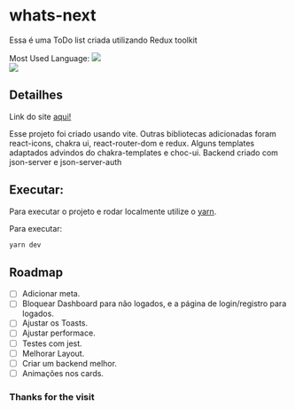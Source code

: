 # whats-next

Essa é uma ToDo list criada utilizando Redux toolkit

<div> Most Used Language:  <img src="https://img.shields.io/github/languages/top/kevinaryeldev/
whats-next?style=social"  />

</div>
<img src="https://img.shields.io/github/last-commit/kevinaryeldev/
whats-next?style=social"  />


## Detailhes

Link do site [aqui!](https://whats-next-kevin.vercel.app)

Esse projeto foi criado usando vite. Outras bibliotecas adicionadas foram react-icons, chakra ui, react-router-dom e redux.
Alguns templates adaptados advindos do chakra-templates e choc-ui. Backend criado com json-server e json-server-auth

## Executar:

Para executar o projeto e rodar localmente utilize o [yarn](https://classic.yarnpkg.com/lang/en/docs/install/).

Para executar:

```bash
yarn dev
```

## Roadmap

- [ ] Adicionar meta.
- [ ] Bloquear Dashboard para não logados, e a página de login/registro para logados.
- [ ] Ajustar os Toasts.
- [ ] Ajustar performace.
- [ ] Testes com jest.
- [ ] Melhorar Layout.
- [ ] Criar um backend melhor.
- [ ] Animações nos cards.

### Thanks for the visit
